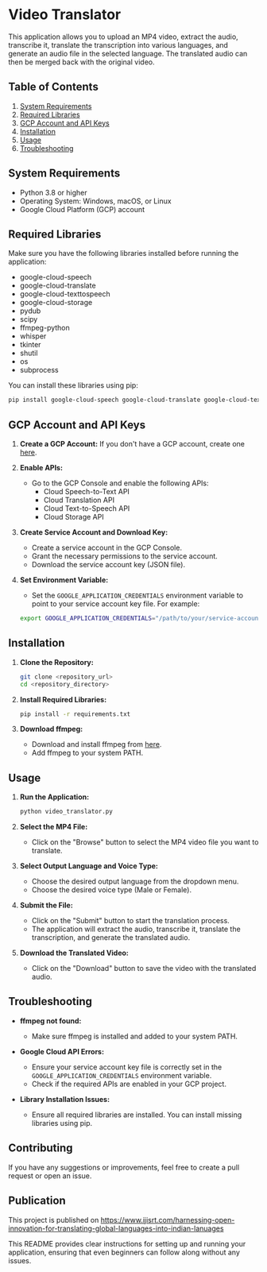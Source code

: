 # Video Translator

This application allows you to upload an MP4 video, extract the audio, transcribe it, translate the transcription into various languages, and generate an audio file in the selected language. The translated audio can then be merged back with the original video.

## Table of Contents

1. [System Requirements](#system-requirements)
2. [Required Libraries](#required-libraries)
3. [GCP Account and API Keys](#gcp-account-and-api-keys)
4. [Installation](#installation)
5. [Usage](#usage)
6. [Troubleshooting](#troubleshooting)

## System Requirements

- Python 3.8 or higher
- Operating System: Windows, macOS, or Linux
- Google Cloud Platform (GCP) account

## Required Libraries

Make sure you have the following libraries installed before running the application:

- google-cloud-speech
- google-cloud-translate
- google-cloud-texttospeech
- google-cloud-storage
- pydub
- scipy
- ffmpeg-python
- whisper
- tkinter
- shutil
- os
- subprocess

You can install these libraries using pip:

```bash
pip install google-cloud-speech google-cloud-translate google-cloud-texttospeech google-cloud-storage pydub scipy ffmpeg-python whisper
````

## GCP Account and API Keys

1. **Create a GCP Account:** If you don't have a GCP account, create one [here](https://cloud.google.com/).

2. **Enable APIs:**
    - Go to the GCP Console and enable the following APIs:
        - Cloud Speech-to-Text API
        - Cloud Translation API
        - Cloud Text-to-Speech API
        - Cloud Storage API

3. **Create Service Account and Download Key:**
    - Create a service account in the GCP Console.
    - Grant the necessary permissions to the service account.
    - Download the service account key (JSON file).

4. **Set Environment Variable:**
    - Set the `GOOGLE_APPLICATION_CREDENTIALS` environment variable to point to your service account key file. For example:
    
    ```bash
    export GOOGLE_APPLICATION_CREDENTIALS="/path/to/your/service-account-file.json"
    ```

## Installation

1. **Clone the Repository:**

    ```bash
    git clone <repository_url>
    cd <repository_directory>
    ```

2. **Install Required Libraries:**

    ```bash
    pip install -r requirements.txt
    ```

3. **Download ffmpeg:**
    - Download and install ffmpeg from [here](https://ffmpeg.org/download.html).
    - Add ffmpeg to your system PATH.

## Usage

1. **Run the Application:**

    ```bash
    python video_translator.py
    ```

2. **Select the MP4 File:**
    - Click on the "Browse" button to select the MP4 video file you want to translate.

3. **Select Output Language and Voice Type:**
    - Choose the desired output language from the dropdown menu.
    - Choose the desired voice type (Male or Female).

4. **Submit the File:**
    - Click on the "Submit" button to start the translation process.
    - The application will extract the audio, transcribe it, translate the transcription, and generate the translated audio.

5. **Download the Translated Video:**
    - Click on the "Download" button to save the video with the translated audio.

## Troubleshooting

- **ffmpeg not found:**
  - Make sure ffmpeg is installed and added to your system PATH.

- **Google Cloud API Errors:**
  - Ensure your service account key file is correctly set in the `GOOGLE_APPLICATION_CREDENTIALS` environment variable.
  - Check if the required APIs are enabled in your GCP project.

- **Library Installation Issues:**
  - Ensure all required libraries are installed. You can install missing libraries using pip.

## Contributing

If you have any suggestions or improvements, feel free to create a pull request or open an issue.

## Publication

This project is published on https://www.ijisrt.com/harnessing-open-innovation-for-translating-global-languages-into-indian-lanuages



This README provides clear instructions for setting up and running your application, ensuring that even beginners can follow along without any issues.
